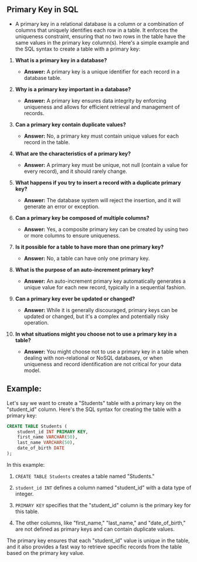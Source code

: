 ## Primary Key in SQL

* A primary key in a relational database is a column or a combination of columns that uniquely identifies each row in a table. It enforces the uniqueness constraint, ensuring that no two rows in the table have the same values in the primary key column(s). Here's a simple example and the SQL syntax to create a table with a primary key:

1. **What is a primary key in a database?**
   - **Answer:** A primary key is a unique identifier for each record in a database table.

2. **Why is a primary key important in a database?**
   - **Answer:** A primary key ensures data integrity by enforcing uniqueness and allows for efficient retrieval and management of records.

3. **Can a primary key contain duplicate values?**
   - **Answer:** No, a primary key must contain unique values for each record in the table.

4. **What are the characteristics of a primary key?**
   - **Answer:** A primary key must be unique, not null (contain a value for every record), and it should rarely change.

5. **What happens if you try to insert a record with a duplicate primary key?**
   - **Answer:** The database system will reject the insertion, and it will generate an error or exception.

6. **Can a primary key be composed of multiple columns?**
   - **Answer:** Yes, a composite primary key can be created by using two or more columns to ensure uniqueness.

7. **Is it possible for a table to have more than one primary key?**
   - **Answer:** No, a table can have only one primary key.

8. **What is the purpose of an auto-increment primary key?**
   - **Answer:** An auto-increment primary key automatically generates a unique value for each new record, typically in a sequential fashion.

9. **Can a primary key ever be updated or changed?**
   - **Answer:** While it is generally discouraged, primary keys can be updated or changed, but it's a complex and potentially risky operation.

10. **In what situations might you choose not to use a primary key in a table?**
    - **Answer:** You might choose not to use a primary key in a table when dealing with non-relational or NoSQL databases, or when uniqueness and record identification are not critical for your data model.


## Example:

Let's say we want to create a "Students" table with a primary key on the "student_id" column. Here's the SQL syntax for creating the table with a primary key:

```sql
CREATE TABLE Students (
    student_id INT PRIMARY KEY,
    first_name VARCHAR(50),
    last_name VARCHAR(50),
    date_of_birth DATE
);
```

In this example:

1. `CREATE TABLE Students` creates a table named "Students."

2. `student_id INT` defines a column named "student_id" with a data type of integer.

3. `PRIMARY KEY` specifies that the "student_id" column is the primary key for this table.

4. The other columns, like "first_name," "last_name," and "date_of_birth," are not defined as primary keys and can contain duplicate values.

The primary key ensures that each "student_id" value is unique in the table, and it also provides a fast way to retrieve specific records from the table based on the primary key value.